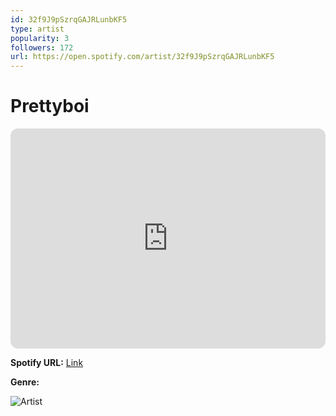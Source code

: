```yaml
---
id: 32f9J9pSzrqGAJRLunbKF5
type: artist
popularity: 3
followers: 172
url: https://open.spotify.com/artist/32f9J9pSzrqGAJRLunbKF5
---
```

# Prettyboi

<iframe style="border-radius:12px" src="https://open.spotify.com/embed/artist/32f9J9pSzrqGAJRLunbKF5" width="100%" height="352" frameBorder="0" allowfullscreen="" allow="autoplay; clipboard-write; encrypted-media; fullscreen; picture-in-picture" loading="lazy"></iframe>

**Spotify URL:** [Link](https://open.spotify.com/artist/32f9J9pSzrqGAJRLunbKF5)

**Genre:** 

![Artist](https://i.scdn.co/image/ab6761610000e5eb35de965f1664a6463124c2eb)
